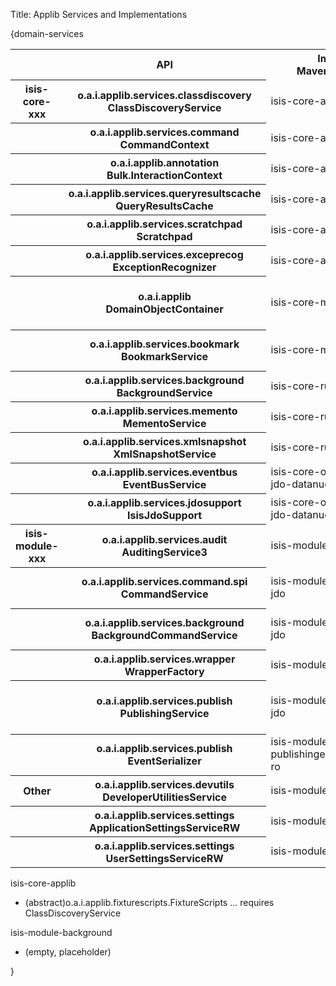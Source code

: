 Title: Applib Services and Implementations

{domain-services


<table  class="table table-striped table-bordered table-condensed">
<tr class="heading">
    <th class="heading">&nbsp;</th>
    <th class="heading">API</th>
    <th class="heading">Impl'n<br/>Maven Module</th>
    <th class="heading">Impl'n<br/>Class</th>
    <th class="heading">@DomainService?</th>
    <th class="heading">Notes</th>
</tr>
<tr>
    <th class="heading">isis-core-xxx</th>
    <th class="heading">o.a.i.applib.services.classdiscovery<br/>ClassDiscoveryService</th>
    <td>isis-core-applib</td>
    <td>ClassDiscoveryService<br/>UsingReflections</td>
    <td>No; register in isis.properties</td>
    <td>requires org.reflections as dependency</td>
</tr>
<tr>
    <th>&nbsp;</th>
    <th class="heading">o.a.i.applib.services.command<br/>CommandContext</th>
    <td>isis-core-applib</td>
    <td>CommandContext</td>
    <td>Yes; auto-registered</td>
    <td>API is also a concrete class.  Command impl depends on configured CommandService</td>
</tr>
<tr>
    <th>&nbsp;</th>
    <th class="heading">o.a.i.applib.annotation<br/>Bulk.InteractionContext</th>
    <td>isis-core-applib</td>
    <td>Bulk.InteractionContext</td>
    <td>Yes; auto-registered</td>
    <td>API is also a concrete class</td>
</tr>
<tr>
    <th>&nbsp;</th>
    <th class="heading">o.a.i.applib.services.queryresultscache<br/>QueryResultsCache</th>
    <td>isis-core-applib</td>
    <td>QueryResultsCache</td>
    <td>Yes; auto-registered</td>
    <td>API is also a concrete class</td>
</tr>
<tr>
    <th>&nbsp;</th>
    <th class="heading">o.a.i.applib.services.scratchpad<br/>Scratchpad</th>
    <td>isis-core-applib</td>
    <td>Scratchpad</td>
    <td>Yes; auto-registered</td>
    <td>API is also a concrete class</td>
</tr>
<tr>
    <th>&nbsp;</th>
    <th class="heading">o.a.i.applib.services.exceprecog<br/>ExceptionRecognizer</th>
    <td>isis-core-applib</td>
    <td>ExceptionRecognizerComposite<br/>ForJdoObjectStore</td>
    <td>No; register in isis.properties</td>
    <td>Extensible using composite pattern if required</td>
</tr>
<tr>
    <th>&nbsp;</th>
    <th class="heading">o.a.i.applib<br/>DomainObjectContainer</th>
    <td>isis-core-metamodel</td>
    <td>DomainObjectContainerDefault</td>
    <td>No, but automatically registered as a 'special case'</td>
    <td></td>
</tr>
<tr>
    <th>&nbsp;</th>
    <th class="heading">o.a.i.applib.services.bookmark<br/>BookmarkService</th>
    <td>isis-core-metamodel</td>
    <td>BookmarkServiceDefault</td>
    <td>Yes; auto-registered</td>
    <td>related services: BookmarkHolderActionContributions, BookmarkHolderAssociationContributions</td>
</tr>
<tr>
    <th>&nbsp;</th>
    <th class="heading">o.a.i.applib.services.background<br/>BackgroundService</th>
    <td>isis-core-runtime</td>
    <td>BackgroundServiceDefault</td>
    <td>No; register in isis.properties</td>
    <td>Depends on: BackgroundCommandService (which is why not automatically registered)</td>
</tr>
<tr>
    <th>&nbsp;</th>
    <th class="heading">o.a.i.applib.services.memento<br/>MementoService</th>
    <td>isis-core-runtime</td>
    <td>MementoServiceDefault</td>
    <td>Yes; auto-registered</td>
    <td></td>
</tr>
<tr>
    <th>&nbsp;</th>
    <th class="heading">o.a.i.applib.services.xmlsnapshot<br/>XmlSnapshotService</th>
    <td>isis-core-runtime</td>
    <td>XmlSnapshotServiceDefault</td>
    <td>Yes; auto-registered</td>
    <td></td>
</tr>
<tr>
    <th>&nbsp;</th>
    <th class="heading">o.a.i.applib.services.eventbus<br/>EventBusService</th>
    <td>isis-core-objectstore-jdo-datanucleus</td>
    <td>EventBusServiceJdo</td>
    <td>Yes; auto-registered</td>
    <td></td>
</tr>
<tr>
    <th>&nbsp;</th>
    <th class="heading">o.a.i.applib.services.jdosupport<br/>IsisJdoSupport</th>
    <td>isis-core-objectstore-jdo-datanucleus</td>
    <td>IsisJdoSupportImpl</td>
    <td>Yes; auto-registered</td>
    <td></td>
</tr>
<tr>
    <th class="heading">isis-module-xxx</th>
    <th class="heading">o.a.i.applib.services.audit<br/>AuditingService3</th>
    <td>isis-module-audit-jdo</td>
    <td>AuditingServiceJdo</td>
    <td>No; register in isis.properties</td>
    <td>related services: AuditingServiceJdoContributions, AuditingServiceJdoRepository</td>
</tr>
<tr>
    <th>&nbsp;</th>
    <th class="heading">o.a.i.applib.services.command.spi<br/>CommandService</th>
    <td>isis-module-command-jdo</td>
    <td>CommandServiceJdo</td>
    <td>Yes; auto-registered</td>
    <td>related services: CommandServiceJdoContributions, CommandServiceJdoRepository</td>
</td>
</tr>
<tr>
    <th>&nbsp;</th>
    <th class="heading">o.a.i.applib.services.background<br/>BackgroundCommandService</th>
    <td>isis-module-command-jdo</td>
    <td>BackgroundCommandServiceJdo</td>
    <td>Yes; auto-registered</td>
    <td>related services: BackgroundCommandServiceJdoContributions, BackgroundCommandServiceJdoRepository</td>
</tr>
<tr>
    <th>&nbsp;</th>
    <th class="heading">o.a.i.applib.services.wrapper<br/>WrapperFactory</th>
    <td>isis-module-wrapper</td>
    <td>WrapperFactoryDefault</td>
    <td>Yes; auto-registered</td>
    <td></td>
</tr>
<tr>
    <th>&nbsp;</th>
    <th class="heading">o.a.i.applib.services.publish<br/>PublishingService</th>
    <td>isis-module-publishing-jdo</td>
    <td>PublishingServiceJdo</td>
    <td></td>
    <td>related services: PublishingServiceJdoContributions, PublishingServiceJdoRepository; depends on EventSerializer</td>
</tr>
<tr>
    <th>&nbsp;</th>
    <th class="heading">o.a.i.applib.services.publish<br/>EventSerializer</th>
    <td>isis-module-publishingeventserializer-ro</td>
    <td>RestfulObjectsSpecEventSerializer</td>
    <td>Yes; auto-registered</td>
    <td></td>
</tr>
<tr>
    <th class="heading">Other</th>
    <th class="heading">o.a.i.applib.services.devutils<br/>DeveloperUtilitiesService</th>
    <td>isis-module-devutils</td>
    <td>DeveloperUtilitiesServiceDefault</td>
    <td></td>
    <td></td>
</tr>
<tr>
    <th>&nbsp;</th>
    <th class="heading">o.a.i.applib.services.settings<br/>ApplicationSettingsServiceRW</th>
    <td>isis-module-settings</td>
    <td>ApplicationSettingsServiceJdo</td>
    <td></td>
    <td></td>
</tr>
<tr>
    <th>&nbsp;</th>
    <th class="heading">o.a.i.applib.services.settings<br/>UserSettingsServiceRW</th>
    <td>isis-module-settings</td>
    <td>UserSettingsServiceJdo</td>
    <td></td>
    <td></td>
</tr>
</table>
    

isis-core-applib

* (abstract)o.a.i.applib.fixturescripts.FixtureScripts ... requires ClassDiscoveryService


    
isis-module-background

* (empty, placeholder) 




}
